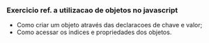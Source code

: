 ### Exercicio ref. a utilizacao de objetos no javascript

* Como criar um objeto através das declaracoes de chave e valor;
* Como acessar os indices e propriedades dos objetos.